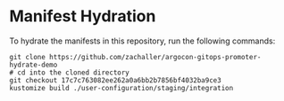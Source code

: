 # Manifest Hydration

To hydrate the manifests in this repository, run the following commands:

```shell
git clone https://github.com/zachaller/argocon-gitops-promoter-hydrate-demo
# cd into the cloned directory
git checkout 17c7c763082ee262a0a6bb2b7856bf4032ba9ce3
kustomize build ./user-configuration/staging/integration
```
